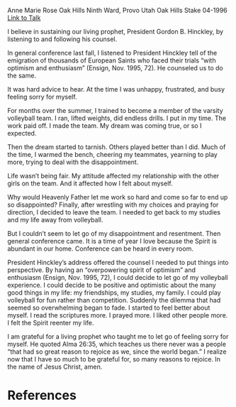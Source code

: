 Anne Marie Rose
Oak Hills Ninth Ward, Provo Utah Oak Hills Stake
04-1996
[Link to Talk](https://www.churchofjesuschrist.org/study/general-conference/1996/04/facing-trials-with-optimism?lang=eng)

I believe in sustaining our living prophet, President Gordon B. Hinckley, by listening to and following his counsel.

In general conference last fall, I listened to President Hinckley tell of the emigration of thousands of European Saints who faced their trials “with optimism and enthusiasm” (Ensign, Nov. 1995, 72). He counseled us to do the same.

It was hard advice to hear. At the time I was unhappy, frustrated, and busy feeling sorry for myself.

For months over the summer, I trained to become a member of the varsity volleyball team. I ran, lifted weights, did endless drills. I put in my time. The work paid off. I made the team. My dream was coming true, or so I expected.

Then the dream started to tarnish. Others played better than I did. Much of the time, I warmed the bench, cheering my teammates, yearning to play more, trying to deal with the disappointment.

Life wasn’t being fair. My attitude affected my relationship with the other girls on the team. And it affected how I felt about myself.

Why would Heavenly Father let me work so hard and come so far to end up so disappointed? Finally, after wrestling with my choices and praying for direction, I decided to leave the team. I needed to get back to my studies and my life away from volleyball.

But I couldn’t seem to let go of my disappointment and resentment. Then general conference came. It is a time of year I love because the Spirit is abundant in our home. Conference can be heard in every room.

President Hinckley’s address offered the counsel I needed to put things into perspective. By having an “overpowering spirit of optimism” and enthusiasm (Ensign, Nov. 1995, 72), I could decide to let go of my volleyball experience. I could decide to be positive and optimistic about the many good things in my life: my friendships, my studies, my family. I could play volleyball for fun rather than competition. Suddenly the dilemma that had seemed so overwhelming began to fade. I started to feel better about myself. I read the scriptures more. I prayed more. I liked other people more. I felt the Spirit reenter my life.

I am grateful for a living prophet who taught me to let go of feeling sorry for myself. He quoted Alma 26:35, which teaches us there never was a people “that had so great reason to rejoice as we, since the world began.” I realize now that I have so much to be grateful for, so many reasons to rejoice. In the name of Jesus Christ, amen.

# References
